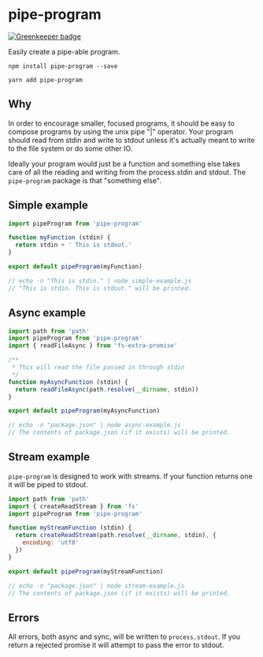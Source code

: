 # pipe-program

[![Greenkeeper badge](https://badges.greenkeeper.io/JustinDFuller/pipe-program.svg)](https://greenkeeper.io/)

Easily create a pipe-able program. 

`npm install pipe-program --save`

`yarn add pipe-program`

## Why

In order to encourage smaller, focused programs, it should be easy to compose programs by using the unix pipe "|" operator. 
Your program should read from stdin and write to stdout unless it's actually meant to write to the file system or do some other IO.

Ideally your program would just be a function and something else takes care of all the reading and writing from the process.stdin and stdout.
The `pipe-program` package is that "something else".

## Simple example

```js
import pipeProgram from 'pipe-program'

function myFunction (stdin) {
  return stdin + ' This is stdout.'
}

export default pipeProgram(myFunction)

// echo -n "This is stdin." | node simple-example.js
// "This is stdin. This is stdout." will be printed.
```

## Async example

```js
import path from 'path'
import pipeProgram from 'pipe-program'
import { readFileAsync } from 'fs-extra-promise'

/**
 * This will read the file passed in through stdin
 */
function myAsyncFunction (stdin) {
  return readFileAsync(path.resolve(__dirname, stdin))
}

export default pipeProgram(myAsyncFunction)

// echo -n "package.json" | node async-example.js
// The contents of package.json (if it exists) will be printed.
```

## Stream example

`pipe-program` is designed to work with streams. If your function
returns one it will be piped to stdout.

```js
import path from 'path'
import { createReadStream } from 'fs'
import pipeProgram from 'pipe-program'

function myStreamFunction (stdin) {
  return createReadStream(path.resolve(__dirname, stdin), {
    encoding: 'utf8'
  })
}

export default pipeProgram(myStreamFunction)

// echo -n "package.json" | node stream-example.js
// The contents of package.json (if it exists) will be printed.
```

## Errors

All errors, both async and sync, will be written to `process.stdout`.
If you return a rejected promise it will attempt to pass the error to stdout.

